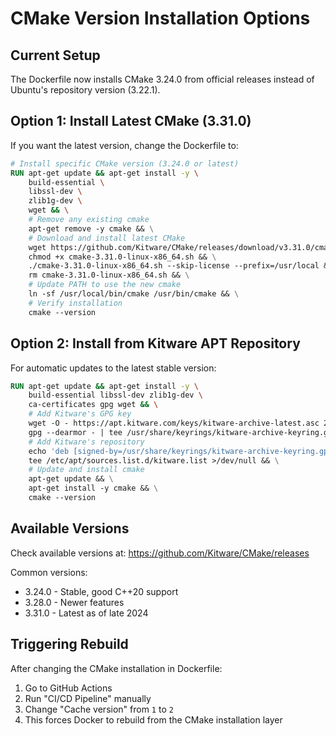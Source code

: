 # CMake Version Installation Options

## Current Setup

The Dockerfile now installs CMake 3.24.0 from official releases instead of
Ubuntu's repository version (3.22.1).

## Option 1: Install Latest CMake (3.31.0)

If you want the latest version, change the Dockerfile to:

```dockerfile
# Install specific CMake version (3.24.0 or latest)
RUN apt-get update && apt-get install -y \
    build-essential \
    libssl-dev \
    zlib1g-dev \
    wget && \
    # Remove any existing cmake
    apt-get remove -y cmake && \
    # Download and install latest CMake
    wget https://github.com/Kitware/CMake/releases/download/v3.31.0/cmake-3.31.0-linux-x86_64.sh && \
    chmod +x cmake-3.31.0-linux-x86_64.sh && \
    ./cmake-3.31.0-linux-x86_64.sh --skip-license --prefix=/usr/local && \
    rm cmake-3.31.0-linux-x86_64.sh && \
    # Update PATH to use the new cmake
    ln -sf /usr/local/bin/cmake /usr/bin/cmake && \
    # Verify installation
    cmake --version
```

## Option 2: Install from Kitware APT Repository

For automatic updates to the latest stable version:

```dockerfile
RUN apt-get update && apt-get install -y \
    build-essential libssl-dev zlib1g-dev \
    ca-certificates gpg wget && \
    # Add Kitware's GPG key
    wget -O - https://apt.kitware.com/keys/kitware-archive-latest.asc 2>/dev/null | \
    gpg --dearmor - | tee /usr/share/keyrings/kitware-archive-keyring.gpg >/dev/null && \
    # Add Kitware's repository
    echo 'deb [signed-by=/usr/share/keyrings/kitware-archive-keyring.gpg] https://apt.kitware.com/ubuntu/ jammy main' | \
    tee /etc/apt/sources.list.d/kitware.list >/dev/null && \
    # Update and install cmake
    apt-get update && \
    apt-get install -y cmake && \
    cmake --version
```

## Available Versions

Check available versions at: https://github.com/Kitware/CMake/releases

Common versions:

- 3.24.0 - Stable, good C++20 support
- 3.28.0 - Newer features
- 3.31.0 - Latest as of late 2024

## Triggering Rebuild

After changing the CMake installation in Dockerfile:

1. Go to GitHub Actions
2. Run "CI/CD Pipeline" manually
3. Change "Cache version" from `1` to `2`
4. This forces Docker to rebuild from the CMake installation layer
